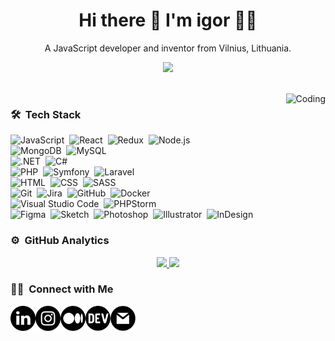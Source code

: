 <h1 align='center'>
  Hi there 👋 I'm igor 👨‍💻
</h1>

<p align='center'>
  A JavaScript developer and inventor from Vilnius, Lithuania.
</p>
<p align='center'>
  <img src="https://komarev.com/ghpvc/?username=ikovaliov&color=blueviolet&style=flat"/>
</p>
<br/>

<img alt="Coding" src="https://media.giphy.com/media/13HgwGsXF0aiGY/giphy.gif" align="right" height="200"/>

### 🛠 &nbsp;Tech Stack

![JavaScript](https://img.shields.io/badge/-JavaScript-000000?style=flat&logo=javascript)&nbsp;
![React](https://img.shields.io/badge/-React-000000?style=flat&logo=react)&nbsp;
![Redux](https://img.shields.io/badge/-Redux-000000?style=flat&logo=redux)&nbsp;
![Node.js](https://img.shields.io/badge/-Node.js-000000?style=flat&logo=node.js)\
![MongoDB](https://img.shields.io/badge/-MongoDB-000000?style=flat&logo=mongodb)&nbsp;
![MySQL](https://img.shields.io/badge/-MySQL-000000?style=flat&logo=mysql)\
![.NET](https://img.shields.io/badge/-.NET-000000?style=flat&logo=.net)&nbsp;
![C#](https://img.shields.io/badge/-C%23-000000?style=flat&logo=C#)\
![PHP](https://img.shields.io/badge/-PHP-000000?style=flat&logo=php)&nbsp;
![Symfony](https://img.shields.io/badge/-symfony-000000?style=flat&logo=symfony)&nbsp;
![Laravel](https://img.shields.io/badge/-Laravel-000000?style=flat&logo=laravel)\
![HTML](https://img.shields.io/badge/-HTML-000000?style=flat&logo=HTML5)&nbsp;
![CSS](https://img.shields.io/badge/-CSS-000000?style=flat&logo=CSS3&logoColor=1572B6)&nbsp;
![SASS](https://img.shields.io/badge/-SASS-000000?style=flat&logo=SASS&logoColor=1572B6)\
![Git](https://img.shields.io/badge/-Git-000000?style=flat&logo=git)&nbsp;
![Jira](https://img.shields.io/badge/-Jira-000?&logo=Jira-Software&logoColor=0052CC)&nbsp;
![GitHub](https://img.shields.io/badge/-GitHub-000000?style=flat&logo=github)&nbsp;
![Docker](https://img.shields.io/badge/-Docker-000000?style=flat&logo=docker)\
![Visual Studio Code](https://img.shields.io/badge/-Visual%20Studio%20Code-000000?style=flat&logo=visual-studio-code&logoColor=007ACC)&nbsp;
![PHPStorm](https://img.shields.io/badge/-PHPStorm-000000?style=flat&logo=phpstorm&logoColor=007ACC)\
![Figma](https://img.shields.io/badge/-Figma-000000?style=flat&logo=figma)&nbsp;
![Sketch](https://img.shields.io/badge/-Sketch-000000?style=flat&logo=sketch)&nbsp;
![Photoshop](https://img.shields.io/badge/-Photoshop-000000?style=flat&logo=adobe-photoshop)&nbsp;
![Illustrator](https://img.shields.io/badge/-Illustrator-000000?style=flat&logo=adobe-illustrator)&nbsp;
![InDesign](https://img.shields.io/badge/-InDesign-000000?style=flat&logo=adobe-indesign)&nbsp;

### ⚙️ &nbsp;GitHub Analytics

<p align="center">
<a href="https://github.com/ikovaliov">
  <img height="180em" src="https://github-readme-stats-eight-theta.vercel.app/api?username=ikovaliov&show_icons=true&theme=graywhite&include_all_commits=true&count_private=true&bg_color=0,ea6161,ffc64d,fffc4d,52fa5a"/>
  <img height="180em" src="https://github-readme-stats-eight-theta.vercel.app/api/top-langs/?username=ikovaliov&layout=compact&langs_count=8&bg_color=0,52fa5a,4dfcff,c64dff&theme=graywhite"/>
</a>
</p>

### 🤝🏻 &nbsp;Connect with Me

[<img align="left" alt="ikovaliov | LinkedIn" height="40px" src="./assets/images/linkedin.png" />][linkedin]
[<img align="left" alt="ikovaliov | Instagram" height="40px" src="./assets/images/instagram.png" />][instagram]
[<img align="left" alt="ikovaliov | Medium" height="40px" src="./assets/images/medium.png" />][medium]
[<img align="left" alt="ikovaliov | Dev" height="40px" src="./assets/images/dev.png" />][dev]
[<img align="left" alt="ikovaliov | Email" height="40px" src="./assets/images/email.png" />][email]


[linkedin]: https://www.linkedin.com/in/ikovaliov/
[medium]: https://medium.com/@ikovaliov/
[dev]: https://dev.to/ikovaliov
[email]: mailto:igor.kovaliov93@gmail.com
[instagram]: https://www.instagram.com/ikovaliov_/
